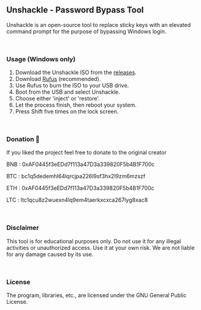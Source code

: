 ## Unshackle - Password Bypass Tool
Unshackle is an open-source tool to replace sticky keys with an elevated command prompt for the purpose of bypassing Windows login.

<br>

### Usage (Windows only)
1. Download the Unshackle ISO from the [releases](https://github.com/dotaxis/unshackle/releases/).
2. Download [Rufus](https://rufus.ie/en/) (recommended).
3. Use Rufus to burn the ISO to your USB drive.
4. Boot from the USB and select Unshackle.
5. Choose either 'inject' or 'restore'.
6. Let the process finish, then reboot your system.
7. Press Shift five times on the lock screen.

<br>

### Donation 💸
If you liked the project feel free to donate to the original creator

BNB : 0xAF0445f3eEDd7f113a47D3a339820F5b4B1F700c

BTC : bc1q5dedemhl64lqrcjpa226l9sf3hx2l9zm6mzszf

ETH : 0xAF0445f3eEDd7f113a47D3a339820F5b4B1F700c

LTC : ltc1qcu8z2wuexn4lq9em4taerkxcxca267lyg8xac8

<br>

### Disclaimer
This tool is for educational purposes only. Do not use it for any illegal activities or unauthorized access. Use it at your own risk. We are not liable for any damage caused by its use.

<br>

### License
The program, libraries, etc., are licensed under the GNU General Public License.

<br>
